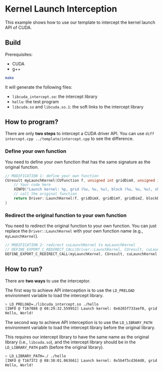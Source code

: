 # Kernel Launch Interception

This example shows how to use our template to intercept the kernel launch API of CUDA.

## Build

Prerequisites:
- CUDA
- g++


```bash
make
```

It will generate the following files:

- `libcuda_intercept.so`: the intercept library
- `hello`: the test program
- `libcuda.so` and `libcuda.so.1`: the soft links to the intercept library


## How to program?

There are only **two steps** to intercept a CUDA driver API. You can use `diff intercept.cpp ../template/intercept.cpp` to see the difference.

### Define your own function

You need to define your own function that has the same signature as the original function.

```c++
// MODIFICATION 1: define your own function
CUresult myLaunchKernel(CUfunction f, unsigned int gridDimX, unsigned int gridDimY, unsigned int gridDimZ, unsigned int blockDimX, unsigned int blockDimY, unsigned int blockDimZ, unsigned int sharedMemBytes, CUstream hStream, void **kernelParams, void **extra) {
    // Your code here
    XINFO("Launch kernel: %p, grid (%u, %u, %u), block (%u, %u, %u), sharedMemBytes %u, stream %p", f, gridDimX, gridDimY, gridDimZ, blockDimX, blockDimY, blockDimZ, sharedMemBytes, hStream);
    // call the original function
    return Driver::LaunchKernel(f, gridDimX, gridDimY, gridDimZ, blockDimX, blockDimY, blockDimZ, sharedMemBytes, hStream, kernelParams, extra);
}
```

### Redirect the original function to your own function

You need to redirect the original function to your own function. You can just replace the `Driver::LaunchKernel` with your own function name (e.g., `myLaunchKernel`).

```c++
// MODIFICATION 2: redirect cuLaunchKernel to myLaunchKernel
// DEFINE_EXPORT_C_REDIRECT_CALL(Driver::LaunchKernel, CUresult, cuLaunchKernel, CUfunction, f, unsigned int, gridDimX, unsigned int, gridDimY, unsigned int, gridDimZ, unsigned int, blockDimX, unsigned int, blockDimY, unsigned int, blockDimZ, unsigned int, sharedMemBytes, CUstream, hStream, void **, kernelParams, void **, extra);
DEFINE_EXPORT_C_REDIRECT_CALL(myLaunchKernel, CUresult, cuLaunchKernel, CUfunction, f, unsigned int, gridDimX, unsigned int, gridDimY, unsigned int, gridDimZ, unsigned int, blockDimX, unsigned int, blockDimY, unsigned int, blockDimZ, unsigned int, sharedMemBytes, CUstream, hStream, void **, kernelParams, void **, extra);
```

## How to run?

There are **two ways** to use the interceptor.

The first way to achieve API interception is to use the `LD_PRELOAD` environment variable to load the intercept library.

```bash
> LD_PRELOAD=./libcuda_intercept.so ./hello
[INFO @ T167088 @ 08:29:32.559952] Launch kernel: 0x6265f733aef0, grid (1, 1, 1), block (1, 1, 1), sharedMemBytes 0, stream (nil)
Hello, World!
```


The second way to achieve API interception is to use the `LD_LIBRARY_PATH` environment variable to load the intercept library before the original library.

This requires our intercept library to have the same name as the original library (i.e., `libcuda.so`), and the intercept library should be in the `LD_LIBRARY_PATH` path (before the original library).

```bash
> LD_LIBRARY_PATH=./ ./hello
[INFO @ T167372 @ 08:30:01.063661] Launch kernel: 0x5b4f5cd364d0, grid (1, 1, 1), block (1, 1, 1), sharedMemBytes 0, stream (nil)
Hello, World!
```









